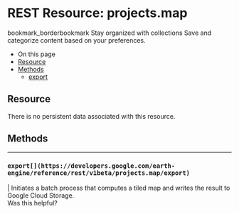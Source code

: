  
#  REST Resource: projects.map 
bookmark_borderbookmark Stay organized with collections  Save and categorize content based on your preferences.
  * On this page
  * [Resource](https://developers.google.com/earth-engine/reference/rest/v1beta/projects.map#resource)
  * [Methods](https://developers.google.com/earth-engine/reference/rest/v1beta/projects.map#methods)
    * [export](https://developers.google.com/earth-engine/reference/rest/v1beta/projects.map#export)


## Resource
There is no persistent data associated with this resource.
## Methods  
---  
### `export[](https://developers.google.com/earth-engine/reference/rest/v1beta/projects.map/export)`
|  Initiates a batch process that computes a tiled map and writes the result to Google Cloud Storage.  
Was this helpful?
